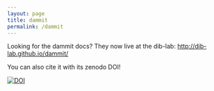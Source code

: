 ```yaml
---
layout: page
title: dammit
permalink: /dammit
---
```


Looking for the dammit docs? They now live at the dib-lab: http://dib-lab.github.io/dammit/

You can also cite it with its zenodo DOI!

[![DOI](https://zenodo.org/badge/DOI/10.5281/zenodo.3569831.svg)](https://doi.org/10.5281/zenodo.3569831)


